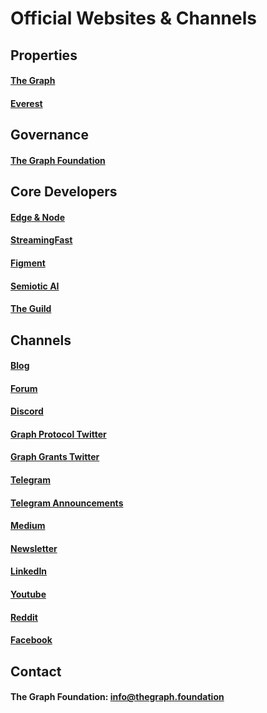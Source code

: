 # Official Websites & Channels

## Properties

#### [The Graph](https://thegraph.com/)
#### [Everest](https://everest.link)


## Governance

#### [The Graph Foundation](https://thegraph.foundation)


## Core Developers

#### [Edge & Node](https://edgeandnode.com/)
#### [StreamingFast](https://streamingfast.io/)
#### [Figment](https://www.figment.io/)
#### [Semiotic AI](https://www.semiotic.ai/)
#### [The Guild](https://www.the-guild.dev/)


## Channels

#### [Blog](https://thegraph.com/blog/) 
#### [Forum](http://forum.thegraph.com/)
#### [Discord](https://thegraph.com/discord) 
#### [Graph Protocol Twitter](https://twitter.com/graphprotocol)
#### [Graph Grants Twitter](https://twitter.com/graphgrants)
#### [Telegram](https://t.me/GraphProtocol)
#### [Telegram Announcements](https://t.me/GraphProtocolOfficial)
#### [Medium](https://medium.com/graphprotocol)
#### [Newsletter](https://thegraph.com/#newsletter)
#### [LinkedIn](https://www.linkedin.com/company/thegraph/)
#### [Youtube](https://www.youtube.com/GraphProtocol)
#### [Reddit](https://www.reddit.com/r/thegraph/)
#### [Facebook](https://www.facebook.com/TheGraphProtocol/)


## Contact

#### The Graph Foundation: [info@thegraph.foundation](mailto:%20info@thegraph.foundation)